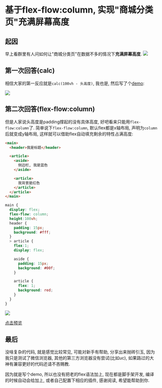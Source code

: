 # 基于flex-flow:column, 实现"商城分类页"充满屏幕高度

## 起因
早上看群里有人问如何让"商城分类页"在数据不多的情况下**充满屏幕高度**. 
![](https://ws1.sinaimg.cn/large/005IQkzXly1g64rhr8qqpj30bd0lz412.jpg)


## 第一次回答(calc)
相信大家的第一反应就是`calc(100vh - 头高度)`, 我也是, 然后写了个[demo](https://codepen.io/russell2015/pen/dybXLje):

![](https://ws1.sinaimg.cn/large/005IQkzXly1g64rjxhlkzj30pv0g2mza.jpg)


## 第二次回答(flex-flow:column)
但是人家说头高度是padding撑起的没有具体高度, 好吧看来只能用`flex-flow:column`了.
简单说下`flex-flow:column`, 默认flex都是x轴布局, 声明为`column`后就变成y轴布局, 这样就可以借助flex自动填充剩余的特性占满高度: 

```html
<main>
  <header>我是标题</header>

  <article>
    <aside>
      侧边栏, 我是蓝色
    </aside>

    <article>
      我背景是红色
    </article>
  </article>
</main>
```

```scss
main {
  display: flex;
  flex-flow: column;
  height:100vh;
  header {
    padding: 15px;
    background: #fff;
  }
  > article {
    flex:1;
    display: flex;

    aside {
      padding: 15px;
      background: #00f;
    }

    article {
      flex: 1;
      background: red;
    }
  }
}
```
![](https://ws1.sinaimg.cn/large/005IQkzXly1g64ryk6bo3j30jm0k074k.jpg)

[点击预览](https://codepen.io/russell2015/pen/pozbBQy)

## 最后
没啥复杂的代码, 就是感觉比较常见, 可能对新手有帮助, 分享出来抛砖引玉, 因为我只是测试了微信浏览器, 其他的第三方浏览器没有尝试(比如uc), 如果路过的大神有兼容更好的代码还请不吝赐教.

因为就是写个demo, 所以也没有把老的flex语法加上, 现在都是脚手架开发, 编译的时候自动会给加上, 或者自己配置下相应的插件, 感谢阅读, 希望能帮助到你.